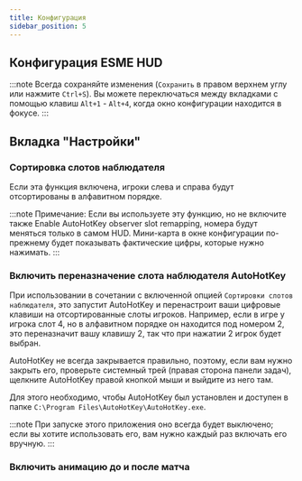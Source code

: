 ```yaml
---
title: Конфигурация
sidebar_position: 5
---
```


## Конфигурация ESME HUD

:::note Всегда сохраняйте изменения (`Сохранить` в правом верхнем углу или нажмите `Ctrl+S`).
Вы можете переключаться между вкладками с помощью клавиш `Alt+1` - `Alt+4`, когда окно конфигурации находится в фокусе. :::

## Вкладка "Настройки"

### Сортировка слотов наблюдателя
Если эта функция включена, игроки слева и справа будут отсортированы в алфавитном порядке.

:::note Примечание: Если вы используете эту функцию, но не включите также Enable AutoHotKey observer slot remapping, номера будут меняться только в самом HUD. Мини-карта в окне конфигурации по-прежнему будет показывать фактические цифры, которые нужно нажимать. :::

### Включить переназначение слота наблюдателя AutoHotKey

При использовании в сочетании с включенной опцией `Сортировки слотов наблюдателя`, это запустит AutoHotKey и перенастроит ваши цифровые клавиши на отсортированные слоты игроков. Например, если в игре у игрока слот 4, но в алфавитном порядке он находится под номером 2, это переназначит вашу клавишу 2, так что при нажатии 2 игрок будет выбран.

AutoHotKey не всегда закрывается правильно, поэтому, если вам нужно закрыть его, проверьте системный трей (правая сторона панели задач), щелкните AutoHotKey правой кнопкой мыши и выйдите из него там.

Для этого необходимо, чтобы AutoHotKey был установлен и доступен в папке `C:\Program Files\AutoHotKey\AutoHotKey.exe`.

:::note При запуске этого приложения оно всегда будет выключено; если вы хотите использовать его, вам нужно каждый раз включать его вручную. :::

### Включить анимацию до и после матча
